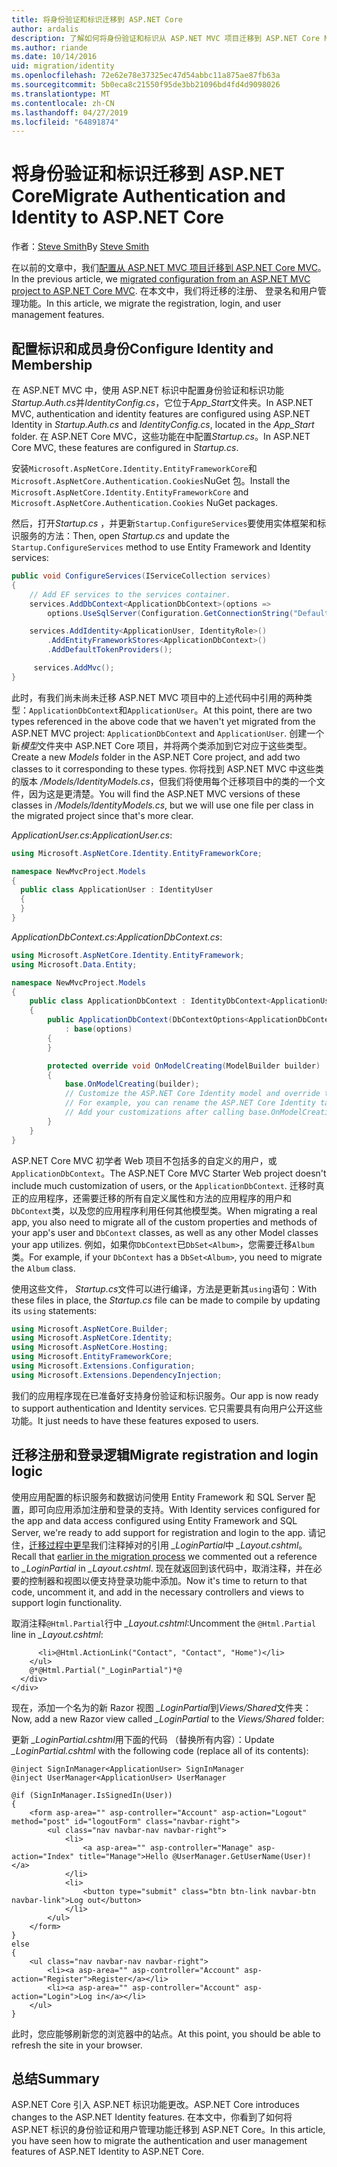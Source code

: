 ```yaml
---
title: 将身份验证和标识迁移到 ASP.NET Core
author: ardalis
description: 了解如何将身份验证和标识从 ASP.NET MVC 项目迁移到 ASP.NET Core MVC 项目。
ms.author: riande
ms.date: 10/14/2016
uid: migration/identity
ms.openlocfilehash: 72e62e78e37325ec47d54abbc11a875ae87fb63a
ms.sourcegitcommit: 5b0eca8c21550f95de3bb21096bd4fd4d9098026
ms.translationtype: MT
ms.contentlocale: zh-CN
ms.lasthandoff: 04/27/2019
ms.locfileid: "64891874"
---
```

# <a name="migrate-authentication-and-identity-to-aspnet-core"></a><span data-ttu-id="222dd-103">将身份验证和标识迁移到 ASP.NET Core</span><span class="sxs-lookup"><span data-stu-id="222dd-103">Migrate Authentication and Identity to ASP.NET Core</span></span>

<span data-ttu-id="222dd-104">作者：[Steve Smith](https://ardalis.com/)</span><span class="sxs-lookup"><span data-stu-id="222dd-104">By [Steve Smith](https://ardalis.com/)</span></span>

<span data-ttu-id="222dd-105">在以前的文章中，我们[配置从 ASP.NET MVC 项目迁移到 ASP.NET Core MVC](xref:migration/configuration)。</span><span class="sxs-lookup"><span data-stu-id="222dd-105">In the previous article, we [migrated configuration from an ASP.NET MVC project to ASP.NET Core MVC](xref:migration/configuration).</span></span> <span data-ttu-id="222dd-106">在本文中，我们将迁移的注册、 登录名和用户管理功能。</span><span class="sxs-lookup"><span data-stu-id="222dd-106">In this article, we migrate the registration, login, and user management features.</span></span>

## <a name="configure-identity-and-membership"></a><span data-ttu-id="222dd-107">配置标识和成员身份</span><span class="sxs-lookup"><span data-stu-id="222dd-107">Configure Identity and Membership</span></span>

<span data-ttu-id="222dd-108">在 ASP.NET MVC 中，使用 ASP.NET 标识中配置身份验证和标识功能*Startup.Auth.cs*并*IdentityConfig.cs*，它位于*App_Start*文件夹。</span><span class="sxs-lookup"><span data-stu-id="222dd-108">In ASP.NET MVC, authentication and identity features are configured using ASP.NET Identity in *Startup.Auth.cs* and *IdentityConfig.cs*, located in the *App_Start* folder.</span></span> <span data-ttu-id="222dd-109">在 ASP.NET Core MVC，这些功能在中配置*Startup.cs*。</span><span class="sxs-lookup"><span data-stu-id="222dd-109">In ASP.NET Core MVC, these features are configured in *Startup.cs*.</span></span>

<span data-ttu-id="222dd-110">安装`Microsoft.AspNetCore.Identity.EntityFrameworkCore`和`Microsoft.AspNetCore.Authentication.Cookies`NuGet 包。</span><span class="sxs-lookup"><span data-stu-id="222dd-110">Install the `Microsoft.AspNetCore.Identity.EntityFrameworkCore` and `Microsoft.AspNetCore.Authentication.Cookies` NuGet packages.</span></span>

<span data-ttu-id="222dd-111">然后，打开*Startup.cs* ，并更新`Startup.ConfigureServices`要使用实体框架和标识服务的方法：</span><span class="sxs-lookup"><span data-stu-id="222dd-111">Then, open *Startup.cs* and update the `Startup.ConfigureServices` method to use Entity Framework and Identity services:</span></span>

```csharp
public void ConfigureServices(IServiceCollection services)
{
    // Add EF services to the services container.
    services.AddDbContext<ApplicationDbContext>(options =>
        options.UseSqlServer(Configuration.GetConnectionString("DefaultConnection")));

    services.AddIdentity<ApplicationUser, IdentityRole>()
        .AddEntityFrameworkStores<ApplicationDbContext>()
        .AddDefaultTokenProviders();

     services.AddMvc();
}
```

<span data-ttu-id="222dd-112">此时，有我们尚未尚未迁移 ASP.NET MVC 项目中的上述代码中引用的两种类型：`ApplicationDbContext`和`ApplicationUser`。</span><span class="sxs-lookup"><span data-stu-id="222dd-112">At this point, there are two types referenced in the above code that we haven't yet migrated from the ASP.NET MVC project: `ApplicationDbContext` and `ApplicationUser`.</span></span> <span data-ttu-id="222dd-113">创建一个新*模型*文件夹中 ASP.NET Core 项目，并将两个类添加到它对应于这些类型。</span><span class="sxs-lookup"><span data-stu-id="222dd-113">Create a new *Models* folder in the ASP.NET Core project, and add two classes to it corresponding to these types.</span></span> <span data-ttu-id="222dd-114">你将找到 ASP.NET MVC 中这些类的版本 */Models/IdentityModels.cs*，但我们将使用每个迁移项目中的类的一个文件，因为这是更清楚。</span><span class="sxs-lookup"><span data-stu-id="222dd-114">You will find the ASP.NET MVC versions of these classes in */Models/IdentityModels.cs*, but we will use one file per class in the migrated project since that's more clear.</span></span>

<span data-ttu-id="222dd-115">*ApplicationUser.cs*:</span><span class="sxs-lookup"><span data-stu-id="222dd-115">*ApplicationUser.cs*:</span></span>

```csharp
using Microsoft.AspNetCore.Identity.EntityFrameworkCore;

namespace NewMvcProject.Models
{
  public class ApplicationUser : IdentityUser
  {
  }
}
```

<span data-ttu-id="222dd-116">*ApplicationDbContext.cs*:</span><span class="sxs-lookup"><span data-stu-id="222dd-116">*ApplicationDbContext.cs*:</span></span>

```csharp
using Microsoft.AspNetCore.Identity.EntityFramework;
using Microsoft.Data.Entity;

namespace NewMvcProject.Models
{
    public class ApplicationDbContext : IdentityDbContext<ApplicationUser>
    {
        public ApplicationDbContext(DbContextOptions<ApplicationDbContext> options)
            : base(options)
        {
        }

        protected override void OnModelCreating(ModelBuilder builder)
        {
            base.OnModelCreating(builder);
            // Customize the ASP.NET Core Identity model and override the defaults if needed.
            // For example, you can rename the ASP.NET Core Identity table names and more.
            // Add your customizations after calling base.OnModelCreating(builder);
        }
    }
}
```

<span data-ttu-id="222dd-117">ASP.NET Core MVC 初学者 Web 项目不包括多的自定义的用户，或`ApplicationDbContext`。</span><span class="sxs-lookup"><span data-stu-id="222dd-117">The ASP.NET Core MVC Starter Web project doesn't include much customization of users, or the `ApplicationDbContext`.</span></span> <span data-ttu-id="222dd-118">迁移时真正的应用程序，还需要迁移的所有自定义属性和方法的应用程序的用户和`DbContext`类，以及您的应用程序利用任何其他模型类。</span><span class="sxs-lookup"><span data-stu-id="222dd-118">When migrating a real app, you also need to migrate all of the custom properties and methods of your app's user and `DbContext` classes, as well as any other Model classes your app utilizes.</span></span> <span data-ttu-id="222dd-119">例如，如果你`DbContext`已`DbSet<Album>`，您需要迁移`Album`类。</span><span class="sxs-lookup"><span data-stu-id="222dd-119">For example, if your `DbContext` has a `DbSet<Album>`, you need to migrate the `Album` class.</span></span>

<span data-ttu-id="222dd-120">使用这些文件， *Startup.cs*文件可以进行编译，方法是更新其`using`语句：</span><span class="sxs-lookup"><span data-stu-id="222dd-120">With these files in place, the *Startup.cs* file can be made to compile by updating its `using` statements:</span></span>

```csharp
using Microsoft.AspNetCore.Builder;
using Microsoft.AspNetCore.Identity;
using Microsoft.AspNetCore.Hosting;
using Microsoft.EntityFrameworkCore;
using Microsoft.Extensions.Configuration;
using Microsoft.Extensions.DependencyInjection;
```

<span data-ttu-id="222dd-121">我们的应用程序现在已准备好支持身份验证和标识服务。</span><span class="sxs-lookup"><span data-stu-id="222dd-121">Our app is now ready to support authentication and Identity services.</span></span> <span data-ttu-id="222dd-122">它只需要具有向用户公开这些功能。</span><span class="sxs-lookup"><span data-stu-id="222dd-122">It just needs to have these features exposed to users.</span></span>

## <a name="migrate-registration-and-login-logic"></a><span data-ttu-id="222dd-123">迁移注册和登录逻辑</span><span class="sxs-lookup"><span data-stu-id="222dd-123">Migrate registration and login logic</span></span>

<span data-ttu-id="222dd-124">使用应用配置的标识服务和数据访问使用 Entity Framework 和 SQL Server 配置，即可向应用添加注册和登录的支持。</span><span class="sxs-lookup"><span data-stu-id="222dd-124">With Identity services configured for the app and data access configured using Entity Framework and SQL Server, we're ready to add support for registration and login to the app.</span></span> <span data-ttu-id="222dd-125">请记住，[迁移过程中更早](xref:migration/mvc#migrate-the-layout-file)我们注释掉对的引用 *_LoginPartial*中 *_Layout.cshtml*。</span><span class="sxs-lookup"><span data-stu-id="222dd-125">Recall that [earlier in the migration process](xref:migration/mvc#migrate-the-layout-file) we commented out a reference to *_LoginPartial* in *_Layout.cshtml*.</span></span> <span data-ttu-id="222dd-126">现在就返回到该代码中，取消注释，并在必要的控制器和视图以便支持登录功能中添加。</span><span class="sxs-lookup"><span data-stu-id="222dd-126">Now it's time to return to that code, uncomment it, and add in the necessary controllers and views to support login functionality.</span></span>

<span data-ttu-id="222dd-127">取消注释`@Html.Partial`行中 *_Layout.cshtml*:</span><span class="sxs-lookup"><span data-stu-id="222dd-127">Uncomment the `@Html.Partial` line in *_Layout.cshtml*:</span></span>

```cshtml
      <li>@Html.ActionLink("Contact", "Contact", "Home")</li>
    </ul>
    @*@Html.Partial("_LoginPartial")*@
  </div>
</div>
```

<span data-ttu-id="222dd-128">现在，添加一个名为的新 Razor 视图 *_LoginPartial*到*Views/Shared*文件夹：</span><span class="sxs-lookup"><span data-stu-id="222dd-128">Now, add a new Razor view called *_LoginPartial* to the *Views/Shared* folder:</span></span>

<span data-ttu-id="222dd-129">更新 *_LoginPartial.cshtml*用下面的代码 （替换所有内容）：</span><span class="sxs-lookup"><span data-stu-id="222dd-129">Update *_LoginPartial.cshtml* with the following code (replace all of its contents):</span></span>

```cshtml
@inject SignInManager<ApplicationUser> SignInManager
@inject UserManager<ApplicationUser> UserManager

@if (SignInManager.IsSignedIn(User))
{
    <form asp-area="" asp-controller="Account" asp-action="Logout" method="post" id="logoutForm" class="navbar-right">
        <ul class="nav navbar-nav navbar-right">
            <li>
                <a asp-area="" asp-controller="Manage" asp-action="Index" title="Manage">Hello @UserManager.GetUserName(User)!</a>
            </li>
            <li>
                <button type="submit" class="btn btn-link navbar-btn navbar-link">Log out</button>
            </li>
        </ul>
    </form>
}
else
{
    <ul class="nav navbar-nav navbar-right">
        <li><a asp-area="" asp-controller="Account" asp-action="Register">Register</a></li>
        <li><a asp-area="" asp-controller="Account" asp-action="Login">Log in</a></li>
    </ul>
}
```

<span data-ttu-id="222dd-130">此时，您应能够刷新您的浏览器中的站点。</span><span class="sxs-lookup"><span data-stu-id="222dd-130">At this point, you should be able to refresh the site in your browser.</span></span>

## <a name="summary"></a><span data-ttu-id="222dd-131">总结</span><span class="sxs-lookup"><span data-stu-id="222dd-131">Summary</span></span>

<span data-ttu-id="222dd-132">ASP.NET Core 引入 ASP.NET 标识功能更改。</span><span class="sxs-lookup"><span data-stu-id="222dd-132">ASP.NET Core introduces changes to the ASP.NET Identity features.</span></span> <span data-ttu-id="222dd-133">在本文中，你看到了如何将 ASP.NET 标识的身份验证和用户管理功能迁移到 ASP.NET Core。</span><span class="sxs-lookup"><span data-stu-id="222dd-133">In this article, you have seen how to migrate the authentication and user management features of ASP.NET Identity to ASP.NET Core.</span></span>
